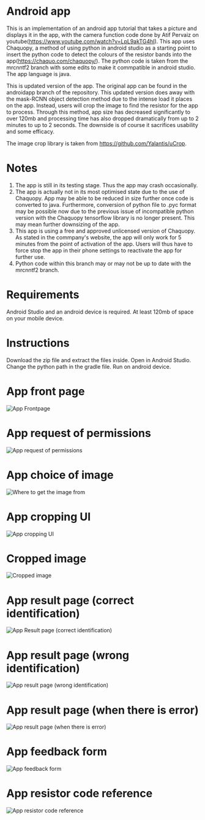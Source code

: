 # Android app

This is an implementation of an android app tutorial that takes a picture and displays it in the app, with the camera function code done by Atif Pervaiz on youtube(https://www.youtube.com/watch?v=LpL9akTG4hI). This app uses Chaquopy, a method of using python in android studio as a starting point to insert the python code to detect the colours of the resistor bands into the app(https://chaquo.com/chaquopy/). The python code is taken from the mrcnntf2 branch with some edits to make it commpatible in android studio. The app language is java. 

This is updated version of the app. The original app can be found in the androidapp branch of the repository. This updated version does away with the mask-RCNN object detection method due to the intense load it places on the app. Instead, users will crop the image to find the resistor for the app to process. Through this method, app size has decreased significantly to over 120mb and processing time has also dropped dramatically from up to 2 minutes to up to 2 seconds. The downside is of course it sacrifices usability and some efficacy.

The image crop library is taken from https://github.com/Yalantis/uCrop.

# Notes

1. The app is still in its testing stage. Thus the app may crash occasionally. 
2. The app is actually not in its most optimised state due to the use of Chaquopy. App may be able to be reduced in size further once code is converted to java. Furthermore, conversion of python file to .pyc format may be possible now due to the previous issue of incompatible python version with the Chaquopy tensorflow library is no longer present. This may mean further downsizing of the app.
3. This app is using a free  and approved unlicensed version of Chaquopy. As stated in the commpany's website, the app will only work for 5 minutes from the point of activation of the app. Users will thus have to force stop the app in their phone settings to reactivate the app for further use.
4. Python code within this branch may or may not be up to date with the mrcnntf2 branch.

# Requirements

Android Studio and an android device is required. At least 120mb of space on your mobile device.

# Instructions

Download the zip file and extract the files inside. Open in Android Studio. Change the python path in the gradle file. Run on android device.

# App front page
![App Frontpage](assets/homepage.jpeg)

# App request of permissions
![App request of permissions](assets/requestingpermissions.jpeg)

# App choice of image
![Where to get the image from](assets/wheretogetimage.jpeg)

# App cropping UI
![App cropping UI](assets/croppingpage.jpeg)

# Cropped image
![Cropped image](assets/croppedimage.jpeg)

# App result page (correct identification)
![App Result page (correct identification)](assets/correctresult.jpeg)

# App result page (wrong identification)
![App result page (wrong identification)](assets/wrongresult.jpeg)

# App result page (when there is error)
![App result page (when there is error)](assets/detectionerror.jpeg)

# App feedback form
![App feedback form](assets/feedbackform.jpeg)

# App resistor code reference
![App resistor code reference](assets/resistorcode.jpeg)

